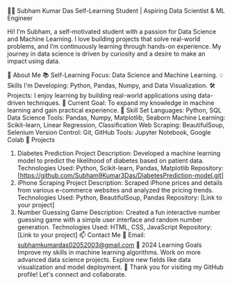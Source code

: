 
👨‍💻 Subham Kumar Das
Self-Learning Student | Aspiring Data Scientist & ML Engineer

Hi! I’m Subham, a self-motivated student with a passion for Data Science and Machine Learning. I love building projects that solve real-world problems, and I’m continuously learning through hands-on experience. My journey in data science is driven by curiosity and a desire to make an impact using data.

🚀 About Me
📚 Self-Learning Focus: Data Science and Machine Learning.
💡 Skills I'm Developing: Python, Pandas, Numpy, and Data Visualization.
🛠️ Projects: I enjoy learning by building real-world applications using data-driven techniques.
🌱 Current Goal: To expand my knowledge in machine learning and gain practical experience.
🧠 Skill Set
Languages: Python, SQL
Data Science Tools: Pandas, Numpy, Matplotlib, Seaborn
Machine Learning: Scikit-learn, Linear Regression, Classification
Web Scraping: BeautifulSoup, Selenium
Version Control: Git, GitHub
Tools: Jupyter Notebook, Google Colab
💼 Projects
1. Diabetes Prediction Project
Description: Developed a machine learning model to predict the likelihood of diabetes based on patient data.
Technologies Used: Python, Scikit-learn, Pandas, Matplotlib
Repository: [https://github.com/Subham9Kumar3Das/DiabetesPrediction-model.git]
2. iPhone Scraping Project
Description: Scraped iPhone prices and details from various e-commerce websites and analyzed the pricing trends.
Technologies Used: Python, BeautifulSoup, Pandas
Repository: [Link to your project]
3. Number Guessing Game
Description: Created a fun interactive number guessing game with a simple user interface and random number generation.
Technologies Used: HTML, CSS, JavaScript
Repository: [Link to your project]
📫 Contact Me
📧 Email: subhamkumardas02052003@gmail.com
🎯 2024 Learning Goals
Improve my skills in machine learning algorithms.
Work on more advanced data science projects.
Explore new fields like data visualization and model deployment.
🌟 Thank you for visiting my GitHub profile! Let's connect and collaborate.
